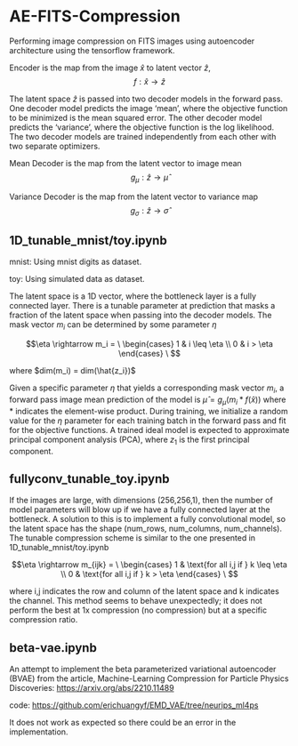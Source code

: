 # AE-FITS-Compression
Performing image compression on FITS images using autoencoder architecture using the tensorflow framework.

Encoder is the map from the image $\hat{x}$ to latent vector $\hat{z}$,  $$f: \hat{x} \rightarrow \hat{z}$$

The latent space $\hat{z}$ is passed into two decoder models in the forward pass. One decoder model predicts the image ‘mean’, where the objective function to be minimized is the mean squared error. The other decoder model predicts the ‘variance’, where the objective function is the log likelihood. The two decoder models are trained independently from each other with two separate optimizers.

Mean Decoder is the map from the latent vector to image mean $$g_{\mu}: \hat{z} \rightarrow \hat{\mu}$$ 

Variance Decoder is the map from the latent vector to variance map $$g_{\sigma}: \hat{z} \rightarrow \hat{\sigma}$$


## 1D_tunable_mnist/toy.ipynb

mnist: Using mnist digits as dataset.

toy: Using simulated data as dataset.

The latent space is a 1D vector, where the bottleneck layer is a fully connected layer. There is a tunable parameter at prediction that masks a fraction of the latent space when passing into the decoder models. The mask vector $m_i$ can be determined by some parameter $\eta$ 

$$\eta \rightarrow m_i = \ \begin{cases} 
      1 & i \leq \eta \\
      0 & i > \eta
   \end{cases}
\ $$

where $dim(m_i) = dim(\hat{z_i})$

Given a specific parameter $\eta$ that yields a corresponding mask vector $m_i$, a forward pass image mean prediction of the model is $\hat{\mu} = g_{\mu}(m_i * f(\hat{x}))$ where $*$ indicates the element-wise product. During training, we initialize a random value for the $\eta$ parameter for each training batch in the forward pass and fit for the objective functions. A trained ideal model is expected to approximate principal component analysis (PCA), where $z_1$ is the first principal component. 

## fullyconv_tunable_toy.ipynb 

If the images are large, with dimensions (256,256,1), then the number of model parameters will blow up if we have a fully connected layer at the bottleneck. A solution to this is to implement a fully convolutional model, so the latent space has the shape (num_rows, num_columns, num_channels). The tunable compression scheme is similar to the one presented in 1D_tunable_mnist/toy.ipynb    

$$\eta \rightarrow m_{ijk} = \ \begin{cases} 
      1 & \text{for all i,j if } k \leq \eta \\
      0 & \text{for all i,j if } k > \eta
   \end{cases}
\ $$

where i,j indicates the row and column of the latent space and k indicates the channel. This method seems to behave unexpectedly; it does not perform the best at 1x compression (no compression) but at a specific compression ratio.   

## beta-vae.ipynb 

An attempt to implement the beta parameterized variational autoencoder (BVAE) from the article, Machine-Learning Compression for Particle Physics Discoveries: https://arxiv.org/abs/2210.11489

code: https://github.com/erichuangyf/EMD_VAE/tree/neurips_ml4ps

It does not work as expected so there could be an error in the implementation. 

